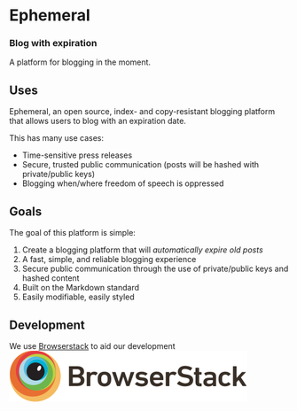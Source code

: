 # Ephemeral
### Blog with expiration
A platform for blogging in the moment.

## Uses
Ephemeral, an open source, index- and copy-resistant blogging platform that allows users to blog with an expiration date. 

This has many use cases:
 * Time-sensitive press releases
 * Secure, trusted public communication (posts will be hashed with private/public keys)
 * Blogging when/where freedom of speech is oppressed

## Goals
The goal of this platform is simple: 
1. Create a blogging platform that will *automatically expire old posts*
2. A fast, simple, and reliable blogging experience
3. Secure public communication through the use of private/public keys and hashed content
3. Built on the Markdown standard
4. Easily modifiable, easily styled

## Development
We use [Browserstack](http://browserstack.com) to aid our development
![Browserstack](https://github.com/xondak/ephemeral/blob/master/browserstack-logo.png?raw=true)
